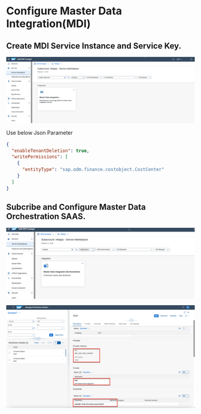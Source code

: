 # Configure Master Data Integration(MDI)

## Create MDI Service Instance and Service Key.
![mdi](./images/mdi-service.png)

Use below Json Parameter

```json
{
  "enableTenantDeletion": true,
  "writePermissions": [
    {
      "entityType": "sap.odm.finance.costobject.CostCenter"
    }
  ]
}
```
## Subcribe and Configure Master Data Orchestration SAAS.
![mdi](./images/mdi-subc.png)

![mdo](./images/mdo-model.png)




